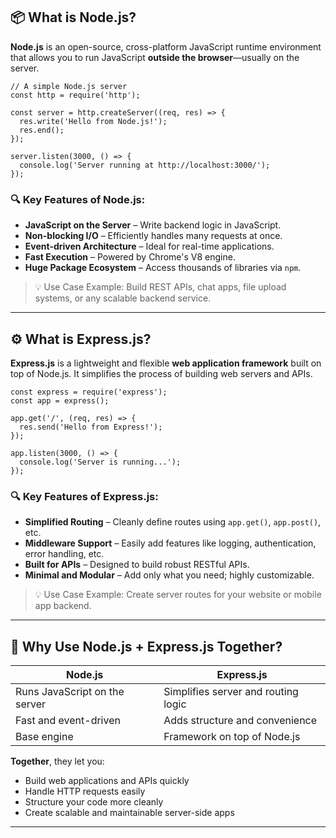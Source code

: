 ## 📦 What is Node.js?

**Node.js** is an open-source, cross-platform JavaScript runtime environment that allows you to run JavaScript **outside the browser**—usually on the server.

```
// A simple Node.js server
const http = require('http');

const server = http.createServer((req, res) => {
  res.write('Hello from Node.js!');
  res.end();
});

server.listen(3000, () => {
  console.log('Server running at http://localhost:3000/');
});
```

### 🔍 Key Features of Node.js:

- **JavaScript on the Server** – Write backend logic in JavaScript.
- **Non-blocking I/O** – Efficiently handles many requests at once.
- **Event-driven Architecture** – Ideal for real-time applications.
- **Fast Execution** – Powered by Chrome's V8 engine.
- **Huge Package Ecosystem** – Access thousands of libraries via `npm`.

> 💡 Use Case Example: Build REST APIs, chat apps, file upload systems, or any scalable backend service.

---

## ⚙️ What is Express.js?

**Express.js** is a lightweight and flexible **web application framework** built on top of Node.js. It simplifies the process of building web servers and APIs.

```
const express = require('express');
const app = express();

app.get('/', (req, res) => {
  res.send('Hello from Express!');
});

app.listen(3000, () => {
  console.log('Server is running...');
});
```

### 🔍 Key Features of Express.js:

- **Simplified Routing** – Cleanly define routes using `app.get()`, `app.post()`, etc.
- **Middleware Support** – Easily add features like logging, authentication, error handling, etc.
- **Built for APIs** – Designed to build robust RESTful APIs.
- **Minimal and Modular** – Add only what you need; highly customizable.

> 💡 Use Case Example: Create server routes for your website or mobile app backend.

---

## 🤝 Why Use Node.js + Express.js Together?

| Node.js                       | Express.js                          |
| ----------------------------- | ----------------------------------- |
| Runs JavaScript on the server | Simplifies server and routing logic |
| Fast and event-driven         | Adds structure and convenience      |
| Base engine                   | Framework on top of Node.js         |

**Together**, they let you:

- Build web applications and APIs quickly
- Handle HTTP requests easily
- Structure your code more cleanly
- Create scalable and maintainable server-side apps

---
